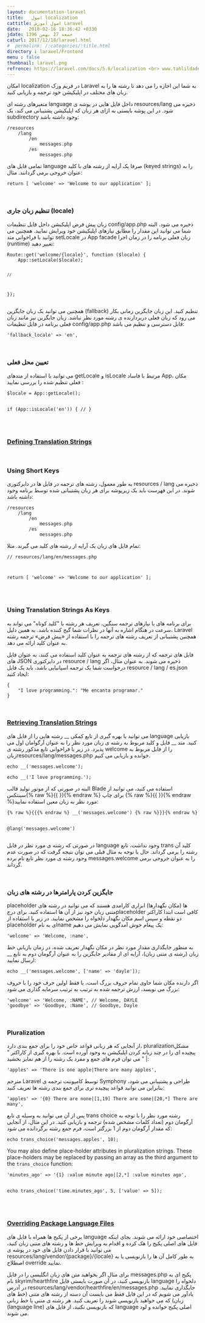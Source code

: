```yaml
---
layout: documentation-laravel
title:   اصول localization
cattitle: اصول آموزش Laravel
date:   2018-02-16 18:36:42 +0330
jdate: جمعه 27 بهمن 1396
caturl: 2017/12/18/laravel.html
#  permalink: /:categories/:title.html
directory : laravel/Frontend
menu : false
thumbnail: laravel.png
refrence: https://laravel.com/docs/5.6/localization <br> www.tahlildadeh.com/ArticleDetails/آموزش-Localization-در-لاراول
---
```

<p>
امکان localization در فریم ورک Laravel به شما این اجازه را می دهد تا رشته ها را به زبان های مختلف در اپلیکیشن خود ترجمه و بازیابی کنید.
</p>
<p>
متغیرهای رشته ای language داخل فایل هایی در پوشه ی resources/lang ذخیره می شود. در این پوشه بایستی به ازای هر زبان که اپلیکیشن پشتیبانی می کند، یک subdirectory وجود داشته باشد:
</p>

<pre><code class="language-html  line-numbers">/resources
    /lang
        /en
            messages.php
        /es
            messages.php
</code></pre>

<p>
تمامی فایل های language صرفا یک آرایه از رشته های با کلید (keyed strings) را به عنوان خروجی برمی گردانند. مثال:
</p>
<pre><code class="language-php  line-numbers"><?php

return [
    'welcome' => 'Welcome to our application'
];
</code></pre>

<br>
<h3>تنظیم زبان جاری (locale)</h3>
<p>
زبان پیش فرض اپلیکیشن داخل فایل تنظیمات config/app.php ذخیره می شود. البته شما می توانید این مقدار را مطابق نیازهای اپلیکیشن خود ویرایش نمایید. همچنین می توانید با فراخوانی متد setLocale در App facade زبان فعلی برنامه را در زمان اجرا (runtime) تغییر دهید:
</p>
<pre><code class="language-php  line-numbers">Route::get('welcome/{locale}', function ($locale) {
    App::setLocale($locale);

    //
});
</code></pre>

<p>
همچنین می توانید یک زبان جایگزین (fallback) تنظیم کنید. این زبان جایگزین زمانی بکار می رود که زبان فعلی دربردارنده ی رشته مورد نظر نباشد. زبان جایگزین نیز مانند زبان فعلی برنامه در فایل تنظیمات config/app.php قابل دسترسی و تنظیم می باشد:
</p>
<pre><code class="language-php  line-numbers">'fallback_locale' => 'en',
</code></pre>

<br>
<h3>تعیین محل فعلی</h3>
<p>
می توانید با استفاده از متدهای getLocale و isLocale مرتبط با فاساد App، مکان فعلی تنظیم شده را بررسی نمایید :
</p>
<pre><code class="language-php  line-numbers">$locale = App::getLocale();

if (App::isLocale('en')) {
    //
}
</code></pre>

<p>
<a name="defining-translation-strings"></a>
</p>

<br>
<h3><a href="#defining-translation-strings">Defining Translation Strings</a></h3>
<p>
<a name="using-short-keys"></a>
</p>

<br>
<h3>Using Short Keys</h3>
<p>
به طور معمول، رشته های ترجمه در فایل ها در دایرکتوری resources / lang ذخیره می شوند. در این فهرست باید یک زیرپوشه برای هر زبان پشتیبانی شده توسط برنامه وجود داشته باشد:
</p>

<pre><code class="language-html  line-numbers">/resources
    /lang
        /en
            messages.php
        /es
            messages.php
</code></pre>

<p>
تمام فایل های زبان یک آرایه از رشته های کلید می گیرند. مثلا:
</p>
<pre><code class="language-php  line-numbers"><?php

// resources/lang/en/messages.php

return [
    'welcome' => 'Welcome to our application'
];
</code></pre>

<p>
<a name="using-translation-strings-as-keys"></a>
</p>

<br>
<h3>Using Translation Strings As Keys</h3>
<p>
برای برنامه های با نیازهای ترجمه سنگین، تعریف هر رشته با "کلید کوتاه" می تواند به سرعت در هنگام اشاره به آنها در نظرات شما گیج کننده باشد. به همین دلیل، Laravel همچنین پشتیبانی از تعریف رشته های ترجمه را با استفاده از «پیش فرض» ترجمه رشته به عنوان کلید ارائه می دهد.
</p>

<p>
فایل های ترجمه که از رشته های ترجمه به عنوان کلید استفاده می کنند، به عنوان فایل های JSON در دایرکتوری resource / lang ذخیره می شوند. به عنوان مثال، اگر درخواست شما یک ترجمه اسپانیایی باشد، باید یک فایل resource / lang / es.json ایجاد کنید:
</p>

<pre><code class="language-php  line-numbers">{
    "I love programming.": "Me encanta programar."
}
</code></pre>

<p>
<a name="retrieving-translation-strings"></a>
</p>

<br>
<h3><a href="#retrieving-translation-strings">Retrieving Translation Strings</a></h3>
<p>
می توانید با بهره گیری از تابع کمکی __ رشته هایی را از فایل های language بازیابی کنید. متد __ فایل و کلید مربوط به رشته ی زبان مورد نظر را به عنوان آرگوامان اول می پذیرد. در زیر با فراخوانی تابع مذکور رشته ی welcome را از فایل مربوط به زبانresources/lang/messages.php خوانده و بازیابی می کنیم.
</p>

<pre><code class="language-php  line-numbers">echo __('messages.welcome');

echo __('I love programming.');
</code></pre>

<p>
البته در صورتی که از موتور تولید قالب Blade استفاده می کنید، می توانید از سینتکس{% raw %}{{ }}{% endraw %} برای چاپ {% raw %}{{ }}{% endraw %}مورد نظر به زبان معین استفاده نمایید:
</p>
<pre><code class="language-php  line-numbers">{% raw %}{{{% endraw %} __('messages.welcome') {% raw %}}}{% endraw %}

@lang('messages.welcome')
</code></pre>

<p>
در صورتی که رشته ی مورد نظر در فایل language وجود نداشت، تابع trans کلید آن رشته را برمی گرداند. حال با توجه به مثال قبلی می توان نتیجه گرفت که در صورت عدم وجود رشته ی مورد نظر تابع نام برده messages.welcome را به عنوان خروجی برمی گرداند.
</p>

<p>
<a name="replacing-parameters-in-translation-strings"></a>
</p>

<br>
<h3>جایگزین کردن پارامترها در رشته های زبان </h3>
<p>
placeholder ها (مکان نگهدارها) ابزاری کارامدی هستند که می توانید در رشته های متنی زبان خود نیز از آن ها استفاده کنید. برای درجplaceholder کافی است ابتدا کاراکتر دو نقطه و سپس اسم مکان نگهدار دلخواه را مشخص نمایید. در زیر با استفاده از placeholder ای به نامname یک پیغام خوش آمدگویی نمایش می دهیم:
</p>
<pre><code class="language-php  line-numbers">'welcome' => 'Welcome, :name',
</code></pre>

<p>
به منظور جایگذاری مقدار مورد نظر در مکان نگهدار تعریف شده، در زمان بازیابی خط زبان (رشته ی متنی زبان)، آرایه ای از مقادیر جایگزین را به عنوان آرگومان دوم به تابع __ ارسال نمایید:
</p>
<pre><code class="language-php  line-numbers">echo __('messages.welcome', ['name' => 'dayle']);
</code></pre>

<p>
اگر دارنده مکان شما حاوی تمام حروف بزرگ است، یا فقط اولین حرف خود را با حروف بزرگ می نویسد، ارزش ترجمه شده به ترتیب به ترتیب سرمایه گذاری می شود:
</p>
<pre><code class="language-php  line-numbers">'welcome' => 'Welcome, :NAME', // Welcome, DAYLE
'goodbye' => 'Goodbye, :Name', // Goodbye, Dayle
</code></pre>

<p>
<a name="pluralization"></a>
</p>

<br>
<h3>Pluralization</h3>
<p>
از آنجایی که هر زبانی قواعد خاص خود را برای جمع بندی دارد، pluralizationمشکل پیچیده ای را در چند زبانه کردن اپلیکیشن به وجود آورده است. با بهره گیری از کاراکتر " | " می توان فرم های جمع و مفرد یک رشته را از هم تمایز بخشید:
</p>
<pre><code class="language-php  line-numbers">'apples' => 'There is one apple|There are many apples',
</code></pre>

<p>
مترجم Laravel توسط کامپوننت ترجمه ی Symphony طراحی و پشتیبانی می شود، بنابراین می توانید قواعد پیچیده تری برای جمع بندی رشته ها تعریف کنید:
</p>
<pre><code class="language-php  line-numbers">'apples' => '{0} There are none|[1,19] There are some|[20,*] There are many',
</code></pre>

<p>
پس از آن می توانید به وسیله ی تابع trans choice رشته مورد نظر را با توجه به آرگومان دوم (تعداد کلمات مشخص شده) ترجمه و بازیابی کنید. در این مثال، از آنجایی که مقدار آرگومان دوم از 1 بزرگتر است، فرم جمع رشته برگردانده می شود:
</p>
<pre><code class="language-php  line-numbers">echo trans_choice('messages.apples', 10);
</code></pre>

<p>
You may also define place-holder attributes in pluralization strings. These place-holders may be replaced by passing an array as the third argument to the <code class=" language-php">trans_choice</code> function:
</p>
<pre><code class="language-php  line-numbers">'minutes_ago' => '{1} :value minute ago|[2,*] :value minutes ago',

echo trans_choice('time.minutes_ago', 5, ['value' => 5]);
</code></pre>

<p>
<a name="overriding-package-language-files"></a>
</p>

<br>
<h3><a href="#overriding-package-language-files">Overriding Package Language Files</a></h3>
<p>
برخی از پکیج ها همراه با فایل های language اختصاصی خود ارائه می شوند. بجای اینکه فایل های اصلی پکیج را هک کرده و اقدام به ویرایش خط ها و رشته های متنی زبان کنید، می توانید با قرار دادن فایل های خود در پوشه ی resources/lang/vendor/{package}/{locale} به طور کامل آن ها را بازنویسی یا به اصطلاح override نمایید.
</p>

<p>
برای مثال اگر بخواهید متن های زبان انگلیسی را در فایل messages.php پکیج ای به نام skyrim/hearthfire بازنویسی کنید، در آن صورت بایستی فایل language دلخواه را در آدرس resources/lang/vendor/hearthfire/en/messages.php جایگذاری نمایید. یادآور می شویم که در این فایل فقط می بایست آن دسته از رشته های متنی (خط های زبان) که می خواهید بازنویسی شوند را تعریف کنید. هر رشته ی متنی یا خط زبانی (language line) که بازنویسی نکنید، از فایل های language اصلی پکیج خوانده و لود می شوند.
</p>
